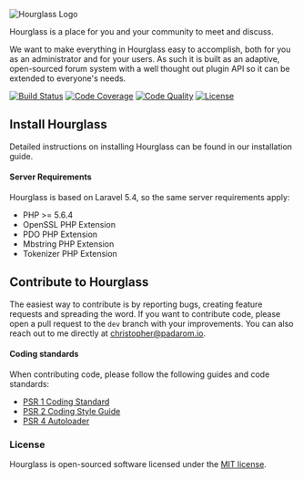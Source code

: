 ![Hourglass Logo](http://i.imgur.com/fMJgiHW.jpg?2)

Hourglass is a place for you and your community to meet and discuss. 

We want to make everything in Hourglass easy to accomplish, both for you as an administrator and for your users. As such it is built as an adaptive, open-sourced forum system with a well thought out plugin API so it can be extended to everyone's needs.

[![Build Status](https://img.shields.io/travis/hourglass/hourglass.svg?style=flat-square)](https://travis-ci.org/hourglass/hourglass)
[![Code Coverage](https://img.shields.io/codacy/coverage/3b1f2c5b9cd04984814d914bcbfaff1b.svg?style=flat-square)](https://www.codacy.com/app/hourglass/hourglass/dashboard)
[![Code Quality](https://img.shields.io/codacy/grade/3b1f2c5b9cd04984814d914bcbfaff1b.svg?style=flat-square)](https://www.codacy.com/app/hourglass/hourglass/dashboard)
[![License](https://img.shields.io/packagist/l/hourglass/hourglass.svg?style=flat-square)](https://opensource.org/licenses/MIT)

## Install Hourglass
Detailed instructions on installing Hourglass can be found in our installation guide.

#### Server Requirements
Hourglass is based on Laravel 5.4, so the same server requirements apply:

- PHP >= 5.6.4
- OpenSSL PHP Extension
- PDO PHP Extension
- Mbstring PHP Extension
- Tokenizer PHP Extension

## Contribute to Hourglass
The easiest way to contribute is by reporting bugs, creating feature requests and spreading the word. If you want to contribute code, please open a pull request to the `dev` branch with your improvements. You can also reach out to me directly at [christopher@padarom.io](mailto:christopher@padarom.io).

#### Coding standards
When contributing code, please follow the following guides and code standards:

* [PSR 1 Coding Standard](https://github.com/php-fig/fig-standards/blob/master/accepted/PSR-1-basic-coding-standard.md)
* [PSR 2 Coding Style Guide](https://github.com/php-fig/fig-standards/blob/master/accepted/PSR-2-coding-style-guide.md)
* [PSR 4 Autoloader](https://github.com/php-fig/fig-standards/blob/master/accepted/PSR-4-autoloader.md)

### License
Hourglass is open-sourced software licensed under the [MIT license](http://opensource.org/licenses/MIT).
